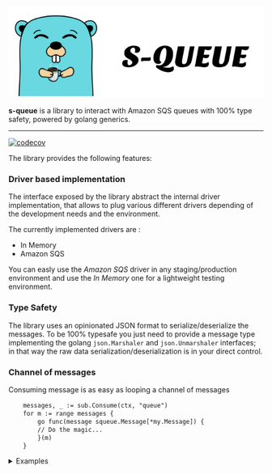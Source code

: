 <picture>
  <source media="(prefers-color-scheme: dark)" srcset="./docs/squeue-white.png">
  <source media="(prefers-color-scheme: light)"  srcset="./docs/squeue-black.png">
  <img alt="S-queue mascotte" src="./docs/squeue-black.png">
</picture>

**s-queue** is a library to interact with Amazon SQS queues with 100% type safety, powered by golang generics.

---

[![codecov](https://codecov.io/github/simodima/squeue/graph/badge.svg?token=DW7C57P2VW)](https://codecov.io/github/simodima/squeue)

The library provides the following features:

### Driver based implementation
The interface exposed by the library abstract the internal driver implementation, that allows to plug various different drivers depending of the development needs and the environment.

The currently implemented drivers are :
- In Memory
- Amazon SQS

You can easly use the *Amazon SQS* driver in any staging/production environment and use the *In Memory* one for a lightweight testing environment.

### Type Safety
The library uses an opinionated JSON format to serialize/deserialize the messages. To be 100% typesafe you just need to provide a message type implementing the golang `json.Marshaler` and `json.Unmarshaler` interfaces; in that way the raw data serialization/deserialization is in your direct control.

### Channel of messages 
Consuming message is as easy as looping a channel of messages

```golang
    messages, _ := sub.Consume(ctx, "queue")
    for m := range messages {
        go func(message squeue.Message[*my.Message]) {
        // Do the magic...
        }(m)
    }
```

<details>

<summary>Examples</summary>

For a more clear documentation look at the `internal/examples/` directory

**In Memory driver**
```bash
go run internal/examples/memory/main.go
```

**Amazon SQS driver**
```bash
go run internal/examples/sqs/consumer/consumer.go

## in a different shell ↓
go run internal/examples/sqs/producer/producer.go
```

</details>
